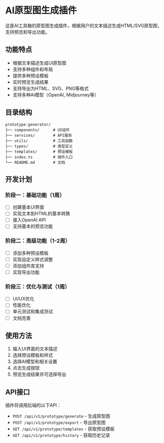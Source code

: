 # AI原型图生成插件

这是AI工具箱的原型图生成插件，根据用户的文本描述生成HTML/SVG原型图，支持预览和导出功能。

## 功能特点

- 根据文本描述生成UI原型图
- 支持多种组件和布局
- 提供多种预设模板
- 实时预览生成结果
- 支持导出为HTML、SVG、PNG等格式
- 支持多种AI模型（OpenAI, Midjourney等）

## 目录结构

```
prototype-generator/
├── components/      # UI组件
├── services/        # API服务
├── utils/           # 工具函数
├── types/           # 类型定义
├── templates/       # 预设模板
├── index.ts         # 插件入口
└── README.md        # 文档
```

## 开发计划

### 阶段一：基础功能（1周）
- [ ] 创建基本UI界面
- [ ] 实现文本到HTML的基本转换
- [ ] 接入OpenAI API
- [ ] 支持基本的预览功能

### 阶段二：高级功能（1-2周）
- [ ] 添加多种预设模板
- [ ] 实现自定义样式调整
- [ ] 添加组件库支持
- [ ] 实现导出功能

### 阶段三：优化与测试（1周）
- [ ] UI/UX优化
- [ ] 性能优化
- [ ] 单元测试和集成测试
- [ ] 文档完善

## 使用方法

1. 输入UI界面的文本描述
2. 选择预设模板和样式
3. 选择AI模型和相关设置
4. 点击生成按钮
5. 预览生成结果并可选择导出

## API接口

插件将调用后端的以下API：

- `POST /api/v1/prototype/generate` - 生成原型图
- `POST /api/v1/prototype/export` - 导出原型图
- `GET /api/v1/prototype/templates` - 获取预设模板
- `GET /api/v1/prototype/history` - 获取历史记录 